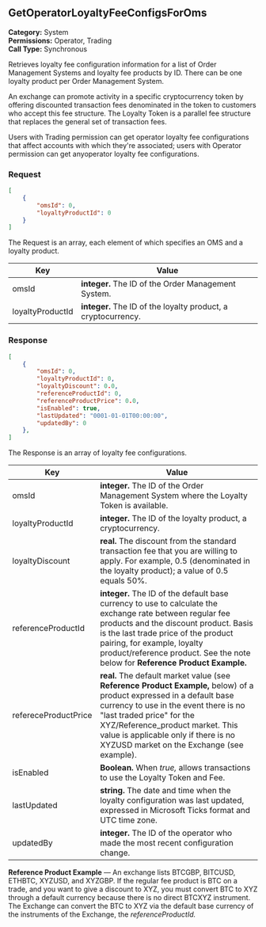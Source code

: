 ## GetOperatorLoyaltyFeeConfigsForOms

**Category:** System<br />**Permissions:** Operator, Trading<br />**Call Type:** Synchronous

Retrieves loyalty fee configuration information for a list of Order Management Systems and loyalty fee products by ID. There can be one loyalty product per Order Management System.

An exchange can promote activity in a specific cryptocurrency token by offering discounted transaction fees denominated in the token to customers who accept this fee structure. The Loyalty Token is a parallel fee structure that replaces the general set of transaction fees.

Users with Trading permission can get operator loyalty fee configurations that affect accounts with which they're associated; users with Operator permission can get anyoperator loyalty fee configurations.

### Request

```json
[
    {
        "omsId": 0,
        "loyaltyProductId": 0
    }
]
```
The Request is an array, each element of which specifies an OMS and a loyalty product.

| Key                  | Value                                                        |
| -------------------- | ------------------------------------------------------------ |
| omsId                | **integer.** The ID of the Order Management System.          |
| loyaltyProductId     | **integer.** The ID of the loyalty product, a cryptocurrency. |

### Response

```json
[
    {
        "omsId": 0,
        "loyaltyProductId": 0,
        "loyaltyDiscount": 0.0,
        "referenceProductId": 0,
        "referenceProductPrice": 0.0,
        "isEnabled": true,
        "lastUpdated": "0001-01-01T00:00:00",
        "updatedBy": 0
    },
]
```
The Response is an array of loyalty fee configurations.

| Key                  | Value                                                        |
| -------------------- | ------------------------------------------------------------ |
| omsId                | **integer.** The ID of the Order Management System where the Loyalty Token is available. |
| loyaltyProductId     | **integer.** The ID of the loyalty product, a cryptocurrency. |
| loyaltyDiscount      | **real.** The discount from the standard transaction fee that you are willing to apply. For example, 0.5 (denominated in the loyalty product); a value of 0.5 equals 50%. |
| referenceProductId   | **integer.** The ID of the default base currency to use to calculate the exchange rate between regular fee products and the discount product. Basis is the last trade price of the product pairing, for example, loyalty product/reference product. See the note below for **Reference Product Example.** |
| refereceProductPrice | **real.** The default market value (see **Reference Product Example,** below) of a product expressed in a default base currency to use in the event there is no "last traded price" for the XYZ/Reference_product market. This value is applicable only if there is no XYZUSD market on the Exchange (see example). |
| isEnabled            | **Boolean.** When *true,* allows transactions to use the Loyalty Token and Fee. |
| lastUpdated          | **string.** The date and time when the loyalty configuration was last updated, expressed in Microsoft Ticks format and UTC time zone. |
| updatedBy            | **integer.** The ID of the operator who made the most recent configuration change. |

**Reference Product Example** &mdash; An exchange lists BTCGBP, BITCUSD, ETHBTC, XYZUSD, and XYZGBP. If the regular fee product is BTC on a trade, and you want to give a discount to XYZ, you must convert BTC to XYZ through a default currency because there is no direct BTCXYZ instrument. The Exchange can convert the BTC to XYZ via the default base currency of the instruments of the Exchange, the *referenceProductId.*

